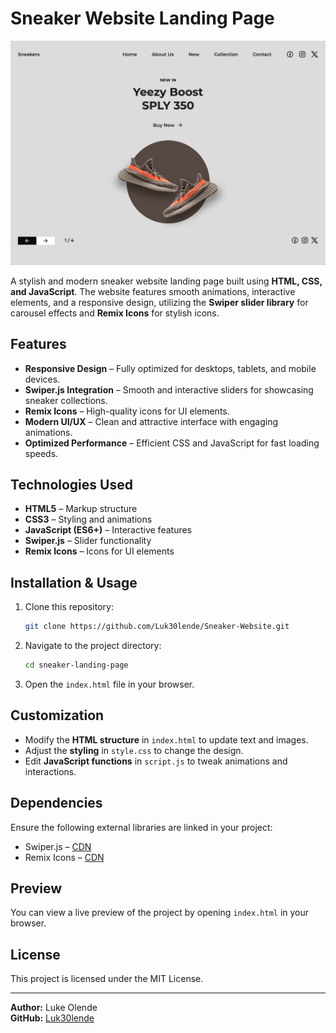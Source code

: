 # Sneaker Website Landing Page

![Screenshot 1](/assets/img/Screenshot.png)

A stylish and modern sneaker website landing page built using **HTML, CSS, and JavaScript**. The website features smooth animations, interactive elements, and a responsive design, utilizing the **Swiper slider library** for carousel effects and **Remix Icons** for stylish icons.

## Features

- **Responsive Design** – Fully optimized for desktops, tablets, and mobile devices.
- **Swiper.js Integration** – Smooth and interactive sliders for showcasing sneaker collections.
- **Remix Icons** – High-quality icons for UI elements.
- **Modern UI/UX** – Clean and attractive interface with engaging animations.
- **Optimized Performance** – Efficient CSS and JavaScript for fast loading speeds.

## Technologies Used

- **HTML5** – Markup structure
- **CSS3** – Styling and animations
- **JavaScript (ES6+)** – Interactive features
- **Swiper.js** – Slider functionality
- **Remix Icons** – Icons for UI elements

## Installation & Usage

1. Clone this repository:
   ```bash
   git clone https://github.com/Luk30lende/Sneaker-Website.git
   ```
2. Navigate to the project directory:
   ```bash
   cd sneaker-landing-page
   ```
3. Open the `index.html` file in your browser.

## Customization

- Modify the **HTML structure** in `index.html` to update text and images.
- Adjust the **styling** in `style.css` to change the design.
- Edit **JavaScript functions** in `script.js` to tweak animations and interactions.

## Dependencies

Ensure the following external libraries are linked in your project:

- Swiper.js – [CDN](https://cdn.jsdelivr.net/npm/swiper@latest/swiper-bundle.min.js)
- Remix Icons – [CDN](https://cdn.jsdelivr.net/npm/remixicon/fonts/remixicon.css)

## Preview

You can view a live preview of the project by opening `index.html` in your browser.

## License

This project is licensed under the MIT License.

---

**Author:** Luke Olende  
**GitHub:** [Luk30lende](https://github.com/Luk30lende)
